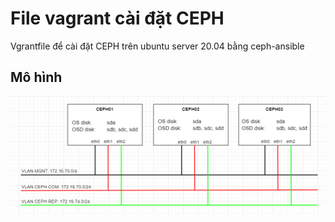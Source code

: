 # File vagrant cài đặt CEPH 

Vgrantfile để cài đặt CEPH trên ubuntu server 20.04 bằng ceph-ansible

## Mô hình

![mohinh](./lab_ceph_ansible.png)